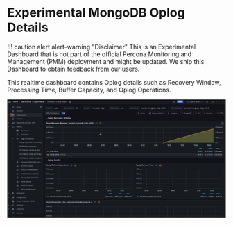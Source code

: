 # Experimental MongoDB Oplog Details

!!! caution alert alert-warning "Disclaimer"
    This is an Experimental Dashboard that is not part of the official Percona Monitoring and Management (PMM) deployment and might be updated. We ship this Dashboard to obtain feedback from our users.

This realtime dashboard contains Oplog details such as Recovery Window, Processing Time, Buffer Capacity, and Oplog Operations.

![!image](../../images/PMM_Mongodb_Collections_Oplog_Experimental.png)
